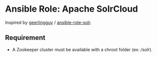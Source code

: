 # Ansible Role: Apache SolrCloud

Inspired by [geerlingguy](https://github.com/geerlingguy) / [ansible-role-solr](https://github.com/geerlingguy/ansible-role-solr).


## Requirement
 - A Zookeeper cluster must be available with a chroot folder (ex: */solr*).
